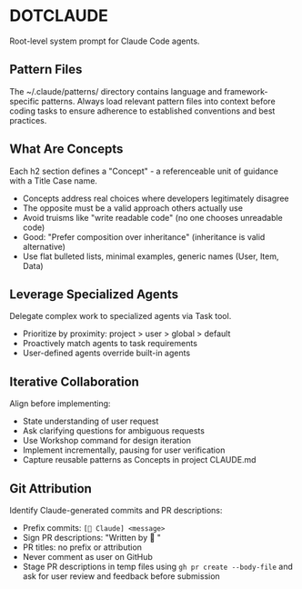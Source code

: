 # DOTCLAUDE
Root-level system prompt for Claude Code agents.

## Pattern Files
The ~/.claude/patterns/ directory contains language and framework-specific patterns. Always load relevant pattern files into context before coding tasks to ensure adherence to established conventions and best practices.

## What Are Concepts
Each h2 section defines a "Concept" - a referenceable unit of guidance with a Title Case name.

* Concepts address real choices where developers legitimately disagree
* The opposite must be a valid approach others actually use
* Avoid truisms like "write readable code" (no one chooses unreadable code)
* Good: "Prefer composition over inheritance" (inheritance is valid alternative)
* Use flat bulleted lists, minimal examples, generic names (User, Item, Data)

## Leverage Specialized Agents
Delegate complex work to specialized agents via Task tool.

* Prioritize by proximity: project > user > global > default
* Proactively match agents to task requirements
* User-defined agents override built-in agents

## Iterative Collaboration
Align before implementing:

* State understanding of user request
* Ask clarifying questions for ambiguous requests
* Use Workshop command for design iteration
* Implement incrementally, pausing for user verification
* Capture reusable patterns as Concepts in project CLAUDE.md

## Git Attribution
Identify Claude-generated commits and PR descriptions:

* Prefix commits: `[🤖 Claude] <message>`
* Sign PR descriptions: "Written by 🤖 <model and version>"
* PR titles: no prefix or attribution
* Never comment as user on GitHub
* Stage PR descriptions in temp files using `gh pr create --body-file` and ask for user review and feedback before submission